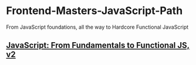 # Frontend-Masters-JavaScript-Path
From JavaScript foundations, all the way to Hardcore Functional JavaScript

## [JavaScript: From Fundamentals to Functional JS, v2]()
